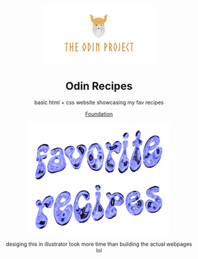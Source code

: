 <div align="center">
<img src="https://github.com/yousefelassal/odin-recipes/blob/main/images/top%20logo.png?raw=true" width="300px" height="auto">
<h1>Odin Recipes</h1>
<p>basic html + css website showcasing my fav recipes</p>
<p><a href="https://www.theodinproject.com/paths/foundations/courses/foundations">Foundation</a></p>


<img src="https://raw.githubusercontent.com/yousefelassal/odin-recipes/main/images/odin-recipes-title.png" height="300">
<p>desiging this in illustrator took more time than building the actual webpages lol</p>
</div>

